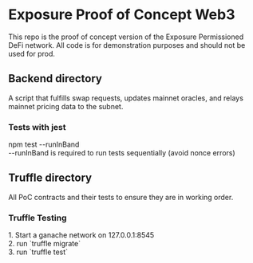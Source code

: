 <h1>Exposure Proof of Concept Web3</h1>
<p>This repo is the proof of concept version of the Exposure Permissioned DeFi network. All code is for
demonstration purposes and should not be used for prod.<p>
<h2>Backend directory</h2>
<p>A script that fulfills swap requests, updates mainnet oracles, and relays mainnet pricing data to the subnet.</p>
<h3>Tests with jest</h3>
<p>npm test --runInBand<br/>--runInBand is required to run tests sequentially (avoid nonce errors)</p>
<h2>Truffle directory</h2>
<p>All PoC contracts and their tests to ensure they are in working order.</p>
<h3>Truffle Testing</h3>
<p>
1. Start a ganache network on 127.0.0.1:8545<br/>
2. run `truffle migrate`<br/>
3. run `truffle test`
</p>

